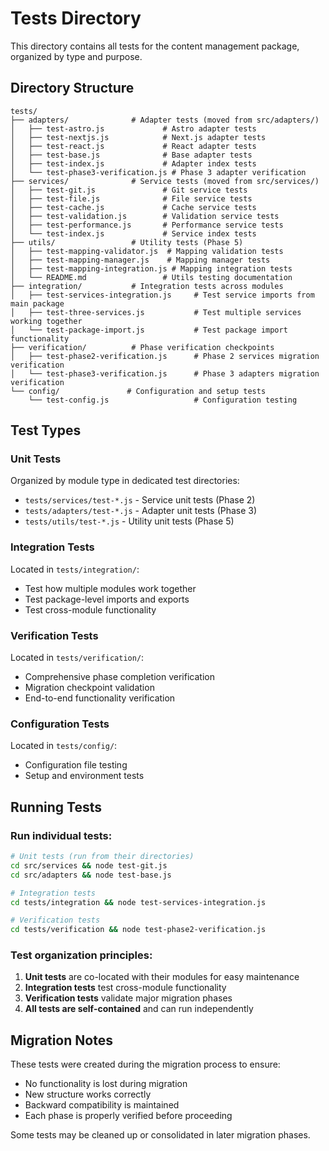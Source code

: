 # Tests Directory

This directory contains all tests for the content management package, organized by type and purpose.

## Directory Structure

```
tests/
├── adapters/              # Adapter tests (moved from src/adapters/)
│   ├── test-astro.js             # Astro adapter tests
│   ├── test-nextjs.js            # Next.js adapter tests
│   ├── test-react.js             # React adapter tests
│   ├── test-base.js              # Base adapter tests
│   ├── test-index.js             # Adapter index tests
│   └── test-phase3-verification.js # Phase 3 adapter verification
├── services/              # Service tests (moved from src/services/)
│   ├── test-git.js               # Git service tests
│   ├── test-file.js              # File service tests
│   ├── test-cache.js             # Cache service tests
│   ├── test-validation.js        # Validation service tests
│   ├── test-performance.js       # Performance service tests
│   └── test-index.js             # Service index tests
├── utils/                 # Utility tests (Phase 5)
│   ├── test-mapping-validator.js  # Mapping validation tests
│   ├── test-mapping-manager.js    # Mapping manager tests
│   ├── test-mapping-integration.js # Mapping integration tests
│   └── README.md                 # Utils testing documentation
├── integration/           # Integration tests across modules
│   ├── test-services-integration.js     # Test service imports from main package
│   ├── test-three-services.js           # Test multiple services working together
│   └── test-package-import.js           # Test package import functionality
├── verification/          # Phase verification checkpoints
│   ├── test-phase2-verification.js      # Phase 2 services migration verification
│   └── test-phase3-verification.js      # Phase 3 adapters migration verification
└── config/               # Configuration and setup tests
    └── test-config.js                   # Configuration testing
```

## Test Types

### Unit Tests

Organized by module type in dedicated test directories:

- `tests/services/test-*.js` - Service unit tests (Phase 2)
- `tests/adapters/test-*.js` - Adapter unit tests (Phase 3)
- `tests/utils/test-*.js` - Utility unit tests (Phase 5)

### Integration Tests

Located in `tests/integration/`:

- Test how multiple modules work together
- Test package-level imports and exports
- Test cross-module functionality

### Verification Tests

Located in `tests/verification/`:

- Comprehensive phase completion verification
- Migration checkpoint validation
- End-to-end functionality verification

### Configuration Tests

Located in `tests/config/`:

- Configuration file testing
- Setup and environment tests

## Running Tests

### Run individual tests:

```bash
# Unit tests (run from their directories)
cd src/services && node test-git.js
cd src/adapters && node test-base.js

# Integration tests
cd tests/integration && node test-services-integration.js

# Verification tests
cd tests/verification && node test-phase2-verification.js
```

### Test organization principles:

1. **Unit tests** are co-located with their modules for easy maintenance
2. **Integration tests** test cross-module functionality
3. **Verification tests** validate major migration phases
4. **All tests are self-contained** and can run independently

## Migration Notes

These tests were created during the migration process to ensure:

- No functionality is lost during migration
- New structure works correctly
- Backward compatibility is maintained
- Each phase is properly verified before proceeding

Some tests may be cleaned up or consolidated in later migration phases.
